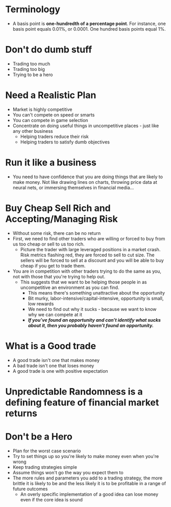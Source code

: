 # Terminology 
- A basis point is **one-hundredth of a percentage point**. For instance, one basis point equals 0.01%, or 0.0001. One hundred basis points equal 1%.


# Don't do dumb stuff
- Trading too much
- Trading too big
- Trying to be a hero

# Need a Realistic Plan
- Market is highly competitive
- You can't compete on speed or smarts
- You can compete in game selection
- Concentrate on doing useful things in uncompetitive places - just like any other business
	- Helping traders reduce their risk
	- Helping traders to satisfy dumb objectives

# Run it like a business
- You need to have confidence that you are doing things that are likely to make money. Not like drawing lines on charts, throwing price data at neural nets, or immersing themselves in financial media…

# Buy Cheap Sell Rich and Accepting/Managing Risk
- Without some risk, there can be no return
- First, we need to find other traders who are willing or forced to buy from us too cheap or sell to us too rich.
	- Picture the trader with large leveraged positions in a market crash. Risk metrics flashing red, they are forced to sell to cut size. The sellers will be forced to sell at a discount and you will be able to buy cheap if you get to trade them.
- You are in competition with other traders trying to do the same as you, not with those that you're trying to help out.
	- This suggests that we want to be helping those people in as uncompetitive an environment as you can find.
		- This means there's something unattractive about the opportunity
		- Bit murky, labor-intensive/capital-intensive, opportunity is small, low rewards
		- We need to find out why it sucks - because we want to know why we can compete at it
		- **_If you’ve found an opportunity and can’t identify what sucks about it, then you probably haven’t found an opportunity._**

# What is a Good trade
- A good trade isn't one that makes money
- A bad trade isn't one that loses money
- A good trade is one with positive expectation

# Unpredictable Randomness is a defining feature of financial market returns



# Don't be a Hero
- Plan for the worst case scenario
- Try to set things up so you're likely to make money even when you're wrong
- Keep trading strategies simple
- Assume things won't go the way you expect them to
- The more rules and parameters you add to a trading strategy, the more brittle it is likely to be and the less likely it is to be profitable in a range of future outcomes
	- An overly specific implementation of a good idea can lose money even if the core idea is sound